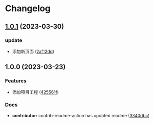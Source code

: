 # Changelog

## [1.0.1](https://github.com/mason369/future-front-end/compare/v1.0.0...v1.0.1) (2023-03-30)


### update

* 添加新页面 ([2af12dd](https://github.com/mason369/future-front-end/commit/2af12dd90f447a674ce48c25ba237db1713fad29))

## 1.0.0 (2023-03-23)


### Features

* 添加项目工程 ([425561f](https://github.com/mason369/future-front-end/commit/425561f5c0fa1260f09765104bedf0a44d239f35))


### Docs

* **contributor:** contrib-readme-action has updated readme ([3340dbc](https://github.com/mason369/future-front-end/commit/3340dbc73fd5b0107e7f3a3798046394f96df973))
